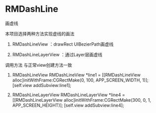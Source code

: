 # RMDashLine
画虚线

本项目选择两种方法实现虚线的画法

1. RMDashLineView ：drawRect UIBezierPath画虚线

2. RMDashLineLayerView ：通过Layer层画虚线

调用方法
与正常view创建方法一致
1. RMDashLineView
RMDashLineView *line1 = [[RMDashLineView alloc]initWithFrame:CGRectMake(0, 100, APP_SCREEN_WIDTH, 1)];
[self.view addSubview:line1];

2. RMDashLineLayerView 
RMDashLineLayerView *line4 = [[RMDashLineLayerView alloc]initWithFrame:CGRectMake(300, 0, 1, APP_SCREEN_HEIGHT)];
[self.view addSubview:line4];

